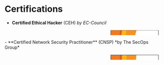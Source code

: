 # Certifications

- **Certified Ethical Hacker** (CEH) *by EC-Council*
<table style="border-collapse: collapse; width: 100%; height: 18px; border-style: hidden;" border="1">
<tbody>
<tr style="height: 18px; cborder-style: hidden;">
<td style="width: 66.4931%; height: 18px; border-style: hidden;">Demonstrated knowledge of assessing the security of computer systems by looking for vulnerabilities in a target systems</td>
<td style="width: 33.5069%; height: 18px; border-style: hidden;"><img style="border-style: hidden;" src="/assets/images/CNSP_SecOPS.png" alt="example" width="800" height="300" /></td>
</tr>
</tbody>
</table>
- **Certified Network Security Practitioner** (CNSP) *by The SecOps Group*
<table style="border-collapse: collapse; width: 100%; height: 18px; border-style: hidden;" border="1">
<tbody>
<tr style="height: 18px; cborder-style: hidden;">
<td style="width: 66.4931%; height: 18px; border-style: hidden;">Tested my knowledge about core concepts of network security</td>
<td style="width: 33.5069%; height: 18px; border-style: hidden;"><img style="border-style: hidden;" src="/assets/images/CNSP_SecOPS.png" alt="example" width="500" height="600" /></td>
</tr>
</tbody>
</table>
